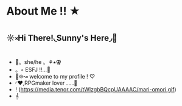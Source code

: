 # About Me !! ★
## ☼༝Hi There!◟Sunny's Here◞🔆
- 🌼〟she/he 〟⚘⭑⚢
- 。◦ ESFJ ‼…💭
- 🌟❊↝ welcome to my profile ! ♡
- ◜♥,RPGmaker lover . . .🌻
- ! (https://media.tenor.com/tWlzgbBQcpUAAAAC/mari-omori.gif)
- 𝄞
